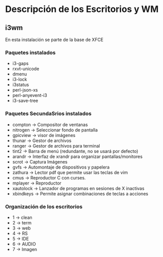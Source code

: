 # Descripción de los Escritorios y WM

## i3wm

En esta instalación se parte de la base de XFCE

### Paquetes instalados

-   i3-gaps
-   rxvt-unicode
-   dmenu
-   i3-lock
-   i3status
-   perl-json-xs
-   perl-anyevent-i3
-   i3-save-tree


### Paquetes SecundaSrios instalados
-   compton → Compositor de ventanas
-   nitrogen → Seleccionar fondo de pantalla
-   gpicview → visor de imágenes
-   thunar → Gestor de archivos
-   ranger → Gestor de archivos para terminal
-   tint2 → Barra de menú (redundante, no se usará por defecto)
-   arandr → Interfaz de xrandr para organizar pantallas/monitores
-   scrot → Captura Imágenes
-   gvfs → Automontaje de dispositivos y papelera
-   zathura → Lector pdf que permite usar las teclas de vim
-   cmus → Reproductor C con curses.
-   mplayer → Reproductor
-   xautolock → Lanzador de programas en sesiones de X inactivas
-   xbindkeys → Permite asignar combinaciones de teclas a acciones

### Organización de los escritorios

-   1 → clean
-   2 → term
-   3 → web
-   4 → RS
-   5 → IDE
-   6 → AUDIO
-   7 → Imagen
